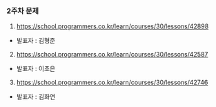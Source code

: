 ### 2주차 문제

1. https://school.programmers.co.kr/learn/courses/30/lessons/42898
- 발표자 : 김형준

2. https://school.programmers.co.kr/learn/courses/30/lessons/42587
- 발표자 : 이초은

3. https://school.programmers.co.kr/learn/courses/30/lessons/42746
- 발표자 : 김화연
